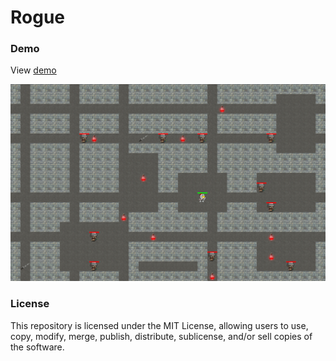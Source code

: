 # Rogue
### Demo
View [demo](https://danielsavinoff.github.io/Rogue/)

![preview](preview.png)

### License
This repository is licensed under the MIT License, allowing users to use, copy, modify, merge, publish, distribute, sublicense, and/or sell copies of the software.
